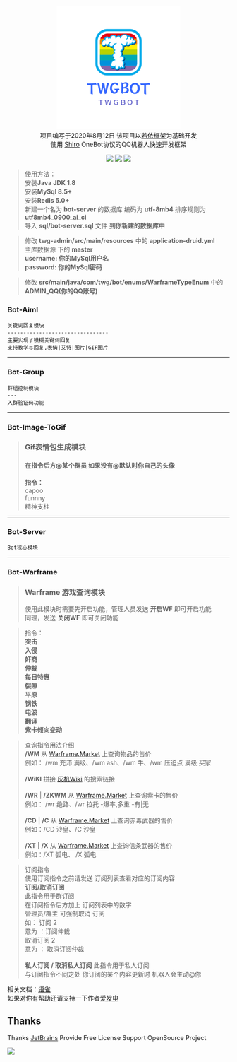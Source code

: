 <div align="center">
<img src = ".github/logo.png" width="280" height="280" alt="TWGBot"/><br>
项目编写于2020年8月12日
该项目以<a href="https://gitee.com/y_project/RuoYi-Vue" target="_blank">若依框架</a>为基础开发<br>
使用 <a href="https://github.com/MisakaTAT/Shiro" target="_blank">Shiro</a> OneBot协议的QQ机器人快速开发框架

![](https://img.shields.io/badge/JDK-1.8+-brightgreen)
![](https://img.shields.io/badge/MySql-8.5-green)
![](https://img.shields.io/badge/Redis-5.0+-green)

</div>

> 使用方法：<br>
安装**Java JDK 1.8** <br>
安装**MySql 8.5+** <br>
安装**Redis 5.0+** <br>
新建一个名为 **bot-server** 的数据库 编码为 **utf-8mb4** 排序规则为 **utf8mb4_0900_ai_ci**<br>
> 导入 **sql/bot-server.sql** 文件 **到你新建的数据库中**


> 修改 **twg-admin/src/main/resources** 中的 **application-druid.yml** <br>
> 主库数据源 下的 **master** <br>
**username: 你的MySql用户名**<br>
**password: 你的MySql密码**

> 修改 **src/main/java/com/twg/bot/enums/WarframeTypeEnum** 中的 **ADMIN_QQ(你的QQ账号)** <br>

### Bot-Aiml

    关键词回复模块
    --------------------------------
    主要实现了模糊关键词回复
    支持教学与回复,表情|艾特|图片|GIF图片

---------------

### Bot-Group

    群组控制模块
    ---
    入群验证码功能

---

### Bot-Image-ToGif

> ### Gif表情包生成模块
> #### 在指令后方@某个群员 如果没有@默认时你自己的头像
> **指令：**<br>
> capoo <br>
> funnny<br>
> 精神支柱<br>
---

### Bot-Server

    Bot核心模块

---

### Bot-Warframe

> ### Warframe 游戏查询模块
> 使用此模块时需要先开启功能，管理人员发送 **开启WF** 即可开启功能
> <br> 同理，发送 **关闭WF** 即可关闭功能


> 指令：<br>
> **突击**<br>
> **入侵**<br>
> **奸商**<br>
> **仲裁**<br>
> **每日特惠**<br>
> **裂隙**<br>
> **平原**<br>
> **钢铁**<br>
> **电波**<br>
> **翻译**<br>
> **紫卡倾向变动**<br>

> 查询指令用法介绍 <br>
> **/WM** 从 <a href="https://warframe.market/" target="_blank">Warframe.Market</a> 上查询物品的售价<br>
> 例如： /wm 充沛 满级、/wm ash、/wm 牛、/wm 压迫点 满级 买家 <br><br>
> **/WiKI** 拼接 <a href="https://warframe.huijiwiki.com/">灰机Wiki</a> 的搜索链接 <br><br>
> **/WR** | **/ZKWM** 从 <a href="https://warframe.market/" target="_blank">Warframe.Market</a> 上查询紫卡的售价<br>
> 例如： /wr 绝路、/wr 拉托 -爆率,多重 -有|无 <br><br>
> **/CD** | **/C** 从 <a href="https://warframe.market/" target="_blank">Warframe.Market</a> 上查询赤毒武器的售价<br>
> 例如：/CD 沙皇、/C 沙皇 <br><br>
> **/XT** | **/X** 从 <a href="https://warframe.market/" target="_blank">Warframe.Market</a> 上查询信条武器的售价<br>
> 例如：/XT 弧电、 /X 弧电

> 订阅指令<br>
> 使用订阅指令之前请发送 订阅列表查看对应的订阅内容<br>
> **订阅/取消订阅**<br>
> 此指令用于群订阅<br>
在订阅指令后方加上 订阅列表中的数字<br>
管理员/群主 可强制取消 订阅<br>
如： 订阅 2<br>
意为 ：订阅仲裁<br>
取消订阅 2<br>
意为 ： 取消订阅仲裁
> <br><br>
> **私人订阅 / 取消私人订阅**
> 此指令用于私人订阅 <br>与订阅指令不同之处 你订阅的某个内容更新时 机器人会主动@你


相关文档：<a href="https://www.yuque.com/kingprimes/twgbot" target="_blank">语雀</a><br>
如果对你有帮助还请支持一下作者<a href="https://afdian.net/@KingPrimes" target="_blank">爱发电</a>

Thanks
---
Thanks <a href="https://www.jetbrains.com/?from=TWGBot" rel="nofollow" target="_blank">JetBrains</a> Provide Free
License Support OpenSource Project

<img src="https://camo.githubusercontent.com/5816b4341e77865c19606305fd5d007098f269e38b92dae5ce93191b45e20af8/68747470733a2f2f6d696b7561632e636f6d2f696d616765732f6a6574627261696e732d76617269616e742d332e706e67" width="200" data-canonical-src="https://mikuac.com/images/jetbrains-variant-3.png" style="max-width: 100%;">
